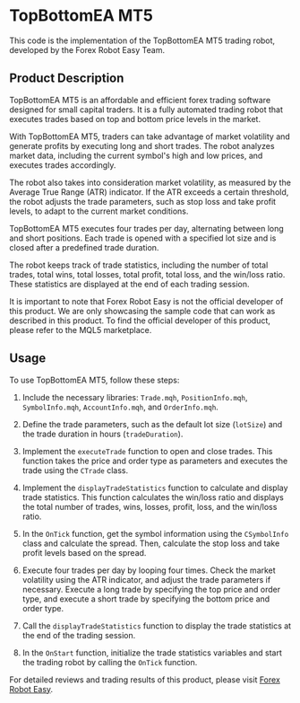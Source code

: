 # TopBottomEA MT5

This code is the implementation of the TopBottomEA MT5 trading robot, developed by the Forex Robot Easy Team. 

## Product Description

TopBottomEA MT5 is an affordable and efficient forex trading software designed for small capital traders. It is a fully automated trading robot that executes trades based on top and bottom price levels in the market.

With TopBottomEA MT5, traders can take advantage of market volatility and generate profits by executing long and short trades. The robot analyzes market data, including the current symbol's high and low prices, and executes trades accordingly.

The robot also takes into consideration market volatility, as measured by the Average True Range (ATR) indicator. If the ATR exceeds a certain threshold, the robot adjusts the trade parameters, such as stop loss and take profit levels, to adapt to the current market conditions.

TopBottomEA MT5 executes four trades per day, alternating between long and short positions. Each trade is opened with a specified lot size and is closed after a predefined trade duration.

The robot keeps track of trade statistics, including the number of total trades, total wins, total losses, total profit, total loss, and the win/loss ratio. These statistics are displayed at the end of each trading session.

It is important to note that Forex Robot Easy is not the official developer of this product. We are only showcasing the sample code that can work as described in this product. To find the official developer of this product, please refer to the MQL5 marketplace.

## Usage

To use TopBottomEA MT5, follow these steps:

1. Include the necessary libraries: `Trade.mqh`, `PositionInfo.mqh`, `SymbolInfo.mqh`, `AccountInfo.mqh`, and `OrderInfo.mqh`.

2. Define the trade parameters, such as the default lot size (`lotSize`) and the trade duration in hours (`tradeDuration`).

3. Implement the `executeTrade` function to open and close trades. This function takes the price and order type as parameters and executes the trade using the `CTrade` class.

4. Implement the `displayTradeStatistics` function to calculate and display trade statistics. This function calculates the win/loss ratio and displays the total number of trades, wins, losses, profit, loss, and the win/loss ratio.

5. In the `OnTick` function, get the symbol information using the `CSymbolInfo` class and calculate the spread. Then, calculate the stop loss and take profit levels based on the spread.

6. Execute four trades per day by looping four times. Check the market volatility using the ATR indicator, and adjust the trade parameters if necessary. Execute a long trade by specifying the top price and order type, and execute a short trade by specifying the bottom price and order type.

7. Call the `displayTradeStatistics` function to display the trade statistics at the end of the trading session.

8. In the `OnStart` function, initialize the trade statistics variables and start the trading robot by calling the `OnTick` function.

For detailed reviews and trading results of this product, please visit [Forex Robot Easy](https://forexroboteasy.com/forex-robot-review/topbottomea-mt5-review-affordable-forex-software-for-small-capital/).
